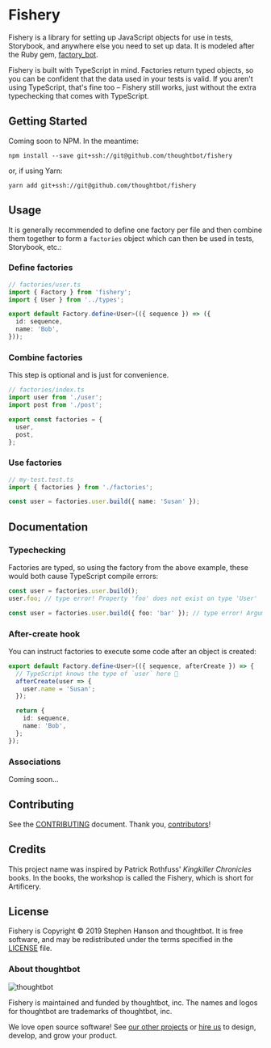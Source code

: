 # Fishery

Fishery is a library for setting up JavaScript objects for use in tests, Storybook, and anywhere else you need to set up data. It is modeled after the Ruby gem, [factory_bot][factory_bot].

Fishery is built with TypeScript in mind. Factories return typed objects, so you can be confident that the data used in your tests is valid. If you aren't using TypeScript, that's fine too – Fishery still works, just without the extra typechecking that comes with TypeScript.

## Getting Started

Coming soon to NPM. In the meantime:

```
npm install --save git+ssh://git@github.com/thoughtbot/fishery
```

or, if using Yarn:

```
yarn add git+ssh://git@github.com/thoughtbot/fishery
```

## Usage

It is generally recommended to define one factory per file and then combine them together to form a `factories` object which can then be used in tests, Storybook, etc.:

### Define factories

```typescript
// factories/user.ts
import { Factory } from 'fishery';
import { User } from '../types';

export default Factory.define<User>(({ sequence }) => ({
  id: sequence,
  name: 'Bob',
}));
```

### Combine factories

This step is optional and is just for convenience.

```typescript
// factories/index.ts
import user from './user';
import post from './post';

export const factories = {
  user,
  post,
};
```

### Use factories

```typescript
// my-test.test.ts
import { factories } from './factories';

const user = factories.user.build({ name: 'Susan' });
```

## Documentation

### Typechecking

Factories are typed, so using the factory from the above example, these would both cause TypeScript compile errors:

```typescript
const user = factories.user.build();
user.foo; // type error! Property 'foo' does not exist on type 'User'
```

```typescript
const user = factories.user.build({ foo: 'bar' }); // type error! Argument of type '{ foo: string; }' is not assignable to parameter of type 'Partial<User>'.
```

### After-create hook

You can instruct factories to execute some code after an object is created:

```typescript
export default Factory.define<User>(({ sequence, afterCreate }) => {
  // TypeScript knows the type of `user` here 🎉
  afterCreate(user => {
    user.name = 'Susan';
  });

  return {
    id: sequence,
    name: 'Bob',
  };
});
```

### Associations

Coming soon...

## Contributing

See the [CONTRIBUTING] document.
Thank you, [contributors]!

[CONTRIBUTING]: CONTRIBUTING.md
[contributors]: https://github.com/thoughtbot/templates/graphs/contributors

## Credits

This project name was inspired by Patrick Rothfuss' _Kingkiller Chronicles_ books. In the books, the workshop is called the Fishery, which is short for Artificery.

## License

Fishery is Copyright © 2019 Stephen Hanson and thoughtbot. It is free
software, and may be redistributed under the terms specified in the
[LICENSE](/LICENSE) file.

### About thoughtbot

![thoughtbot](https://presskit.thoughtbot.com/images/thoughtbot-logo-for-readmes.svg)

Fishery is maintained and funded by thoughtbot, inc.
The names and logos for thoughtbot are trademarks of thoughtbot, inc.

We love open source software!
See [our other projects][community] or
[hire us][hire] to design, develop, and grow your product.

[community]: https://thoughtbot.com/community?utm_source=github
[hire]: https://thoughtbot.com/hire-us?utm_source=github
[factory_bot]: https://github.com/thoughtbot/factory_bot
